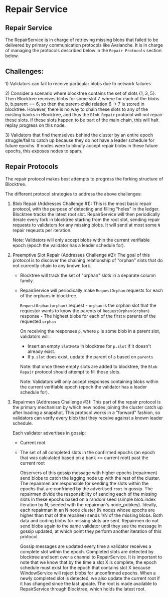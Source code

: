 # Repair Service

## Repair Service

The RepairService is in charge of retrieving missing blobs that failed to be delivered by primary communication protocols like Avalanche. It is in charge of managing the protocols described below in the `Repair Protocols` section below.

## Challenges:

1\) Validators can fail to receive particular blobs due to network failures

2\) Consider a scenario where blocktree contains the set of slots {1, 3, 5}. Then Blocktree receives blobs for some slot 7, where for each of the blobs b, b.parent == 6, so then the parent-child relation 6 -&gt; 7 is stored in blocktree. However, there is no way to chain these slots to any of the existing banks in Blocktree, and thus the `Blob Repair` protocol will not repair these slots. If these slots happen to be part of the main chain, this will halt replay progress on this node.

3\) Validators that find themselves behind the cluster by an entire epoch struggle/fail to catch up because they do not have a leader schedule for future epochs. If nodes were to blindly accept repair blobs in these future epochs, this exposes nodes to spam.

## Repair Protocols

The repair protocol makes best attempts to progress the forking structure of Blocktree.

The different protocol strategies to address the above challenges:

1. Blob Repair \(Addresses Challenge \#1\): This is the most basic repair protocol, with the purpose of detecting and filling "holes" in the ledger. Blocktree tracks the latest root slot. RepairService will then periodically iterate every fork in blocktree starting from the root slot, sending repair requests to validators for any missing blobs. It will send at most some `N` repair reqeusts per iteration.

   Note: Validators will only accept blobs within the current verifiable epoch \(epoch the validator has a leader schedule for\).

2. Preemptive Slot Repair \(Addresses Challenge \#2\): The goal of this protocol is to discover the chaining relationship of "orphan" slots that do not currently chain to any known fork.
   * Blocktree will track the set of "orphan" slots in a separate column family.
   * RepairService will periodically make `RequestOrphan` requests for each of the orphans in blocktree.

     `RequestOrphan(orphan)` request - `orphan` is the orphan slot that the requestor wants to know the parents of `RequestOrphan(orphan)` response - The highest blobs for each of the first `N` parents of the requested `orphan`

     On receiving the responses `p`, where `p` is some blob in a parent slot, validators will:

     * Insert an empty `SlotMeta` in blocktree for `p.slot` if it doesn't already exist.
     * If `p.slot` does exist, update the parent of `p` based on `parents`

     Note: that once these empty slots are added to blocktree, the `Blob Repair` protocol should attempt to fill those slots.

     Note: Validators will only accept responses containing blobs within the current verifiable epoch \(epoch the validator has a leader schedule for\).
3. Repairmen \(Addresses Challenge \#3\): This part of the repair protocol is the primary mechanism by which new nodes joining the cluster catch up after loading a snapshot. This protocol works in a "forward" fashion, so validators can verify every blob that they receive against a known leader schedule.

   Each validator advertises in gossip:

   * Current root
   * The set of all completed slots in the confirmed epochs \(an epoch that was calculated based on a bank &lt;= current root\) past the current root

     Observers of this gossip message with higher epochs \(repairmen\) send blobs to catch the lagging node up with the rest of the cluster. The repairmen are responsible for sending the slots within the epochs that are confrimed by the advertised `root` in gossip. The repairmen divide the responsibility of sending each of the missing slots in these epochs based on a random seed \(simple blob.index iteration by N, seeded with the repairman's node\_pubkey\). Ideally, each repairman in an N node cluster \(N nodes whose epochs are higher than that of the repairee\) sends 1/N of the missing blobs. Both data and coding blobs for missing slots are sent. Repairmen do not send blobs again to the same validator until they see the message in gossip updated, at which point they perform another iteration of this protocol.

     Gossip messages are updated every time a validator receives a complete slot within the epoch. Completed slots are detected by blocktree and sent over a channel to RepairService. It is important to note that we know that by the time a slot X is complete, the epoch schedule must exist for the epoch that contains slot X because WindowService will reject blobs for unconfirmed epochs. When a newly completed slot is detected, we also update the current root if it has changed since the last update. The root is made available to RepairService through Blocktree, which holds the latest root.

